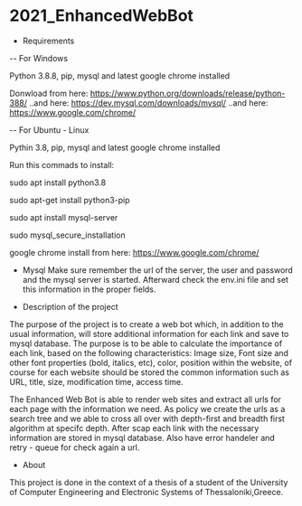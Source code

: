 # 2021_EnhancedWebBot

* Requirements

-- For Windows

Python 3.8.8, pip, mysql and latest google chrome installed

Donwload from here: https://www.python.org/downloads/release/python-388/
..and here: https://dev.mysql.com/downloads/mysql/
..and here: https://www.google.com/chrome/

-- For Ubuntu - Linux

Pythin 3.8, pip, mysql and latest google chrome installed

Run this commads to install:

sudo apt install python3.8

sudo apt-get install python3-pip

sudo apt install mysql-server

sudo mysql_secure_installation

google chrome install from here: https://www.google.com/chrome/

* Mysql
 Make sure remember the url of the server, the user and password and the mysql server is started.
 Αfterward check the env.ini file and set this information in the proper fields.

* Description of the project

The purpose of the project is to create a web bot which, in addition to the usual information, will store additional information for each link and save to mysql     database. The purpose is to be able to calculate the importance of each link, based on the following characteristics: Image size, Font size and other font properties (bold, italics, etc), color, position within the website, of course for each website should be stored the common information such as URL, title, size, modification time, access time. 

The Enhanced Web Bot is able to render web sites and extract all urls for each page with the information we need. As policy we create the urls as a search tree and we able to cross all over with depth-first and breadth first algorithm at specifc depth. After scap each link with the necessary information are stored in mysql database. Also have error handeler and retry - queue for check again a url.

* About

 This project is done in the context of a thesis of a student of the University of Computer Engineering and Electronic Systems of Thessaloniki,Greece.
